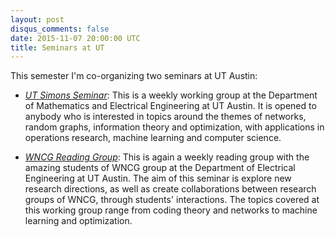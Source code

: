 ```yaml
---
layout: post
disqus_comments: false
date: 2015-11-07 20:00:00 UTC
title: Seminars at UT
---
```


This semester I'm co-organizing two seminars at UT Austin:

- [*UT Simons Seminar*](https://sites.google.com/site/utssfall15/): This is a weekly working group at the Department of Mathematics and Electrical 
Engineering at UT Austin. It is opened to anybody who is interested in topics around the 
themes of networks, random graphs, information theory and optimization, with applications 
in operations research, machine learning and computer science. 

- [*WNCG Reading Group*](https://sites.google.com/site/wncgreading/): This is again a weekly reading group with the amazing students of WNCG group 
at the Department of Electrical Engineering at UT Austin. The aim of this seminar is explore new 
research directions, as well as create collaborations between research groups of WNCG, through students' 
interactions. The topics covered at this working group range from coding theory and networks to machine learning
and optimization. 
